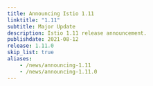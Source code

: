 ```yaml
---
title: Announcing Istio 1.11
linktitle: "1.11"
subtitle: Major Update
description: Istio 1.11 release announcement.
publishdate: 2021-08-12
release: 1.11.0
skip_list: true
aliases:
    - /news/announcing-1.11
    - /news/announcing-1.11.0
---
```


